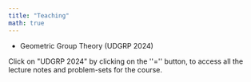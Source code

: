 ```yaml
---
title: "Teaching"
math: true
---
```


- Geometric Group Theory (UDGRP 2024)

Click on "UDGRP 2024" by clicking on the ''='' button, to access all the lecture notes and problem-sets for the course.

